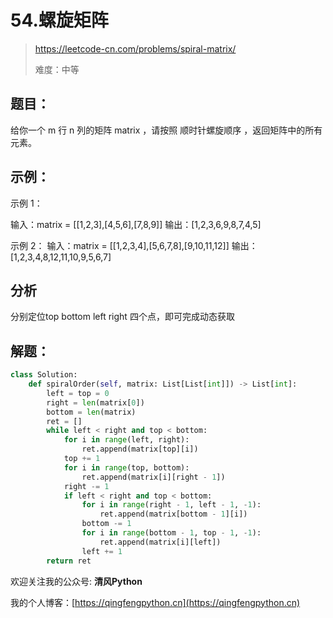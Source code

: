 # 54.螺旋矩阵
> https://leetcode-cn.com/problems/spiral-matrix/
> 
> 难度：中等
## 题目：

给你一个 m 行 n 列的矩阵 matrix ，请按照 顺时针螺旋顺序 ，返回矩阵中的所有元素。

## 示例：

示例 1：

输入：matrix = [[1,2,3],[4,5,6],[7,8,9]]
输出：[1,2,3,6,9,8,7,4,5]

示例 2：
输入：matrix = [[1,2,3,4],[5,6,7,8],[9,10,11,12]]
输出：[1,2,3,4,8,12,11,10,9,5,6,7]

## 分析
分别定位top bottom left right 四个点，即可完成动态获取

## 解题：

```python
class Solution:
    def spiralOrder(self, matrix: List[List[int]]) -> List[int]:
        left = top = 0
        right = len(matrix[0])
        bottom = len(matrix)
        ret = []
        while left < right and top < bottom:
            for i in range(left, right):
                ret.append(matrix[top][i])
            top += 1
            for i in range(top, bottom):
                ret.append(matrix[i][right - 1])
            right -= 1
            if left < right and top < bottom:
                for i in range(right - 1, left - 1, -1):
                    ret.append(matrix[bottom - 1][i])
                bottom -= 1
                for i in range(bottom - 1, top - 1, -1):
                    ret.append(matrix[i][left])
                left += 1
        return ret
```

欢迎关注我的公众号: **清风Python**

我的个人博客：[https://qingfengpython.cn](https://qingfengpython.cn)
